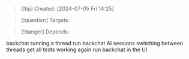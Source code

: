 
>[!tip] Created: [2024-07-05 Fri 14:25]

>[!question] Targets: 

>[!danger] Depends: 

backchat running a thread
run backchat AI sessions
switching between threads
get all tests working again
run backchat in the UI
